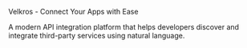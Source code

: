 Velkros - Connect Your Apps with Ease

A modern API integration platform that helps developers discover and integrate third-party services using natural language.